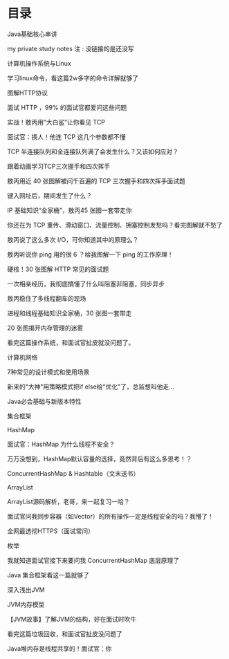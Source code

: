 # 目录

<!DOCTYPE HTML>

<html>

<body>

<div a href="http://www.baidu.com.cn/"> Java基础核心串讲</div>
</body>

</html>

my private study notes
注 : 没链接的是还没写




计算机操作系统与Linux

学习linux命令，看这篇2w多字的命令详解就够了

图解HTTP协议

面试 HTTP ，99% 的面试官都爱问这些问题

实战！敖丙用“大白鲨”让你看见 TCP

面试官：换人！他连 TCP 这几个参数都不懂


TCP 半连接队列和全连接队列满了会发生什么？又该如何应对？

跟着动画学习TCP三次握手和四次挥手

敖丙用近 40 张图解被问千百遍的 TCP 三次握手和四次挥手面试题

键入网址后，期间发生了什么？

IP 基础知识“全家桶”，敖丙45 张图一套带走你

你还在为 TCP 重传、滑动窗口、流量控制、拥塞控制发愁吗？看完图解就不愁了

敖丙说了这么多次 I/O，可你知道其中的原理么？

敖丙听说你 ping 用的很 6 ？给我图解一下 ping 的工作原理！

硬核！30 张图解 HTTP 常见的面试题

一次相亲经历，我彻底搞懂了什么叫阻塞非阻塞，同步异步

敖丙稳住了多线程翻车的现场

进程和线程基础知识全家桶，30 张图一套带走

20 张图揭开内存管理的迷雾

看完这篇操作系统，和面试官扯皮就没问题了。

计算机网络

7种常见的设计模式和使用场景

新来的"大神"用策略模式把if else给"优化"了，总监想叫他走...

Java必会基础与新版本特性

集合框架

HashMap

面试官：HashMap 为什么线程不安全？

万万没想到，HashMap默认容量的选择，竟然背后有这么多思考！？

ConcurrentHashMap & Hashtable（文末送书）

ArrayList

ArrayList源码解析，老哥，来一起复习一哈？

面试官问我同步容器（如Vector）的所有操作一定是线程安全的吗？我懵了！

全网最透彻HTTPS（面试常问）

枚举

我就知道面试官接下来要问我 ConcurrentHashMap 底层原理了

Java 集合框架看这一篇就够了

深入浅出JVM

JVM内存模型

【JVM故事】了解JVM的结构，好在面试时吹牛

看完这篇垃圾回收，和面试官扯皮没问题了

Java堆内存是线程共享的！面试官：你

